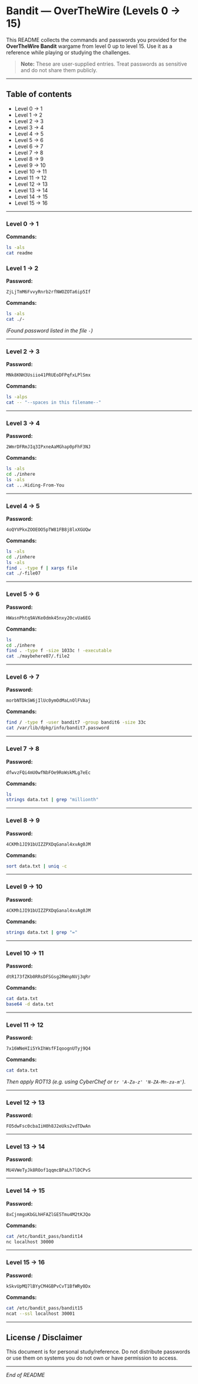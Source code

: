 # Bandit — OverTheWire (Levels 0 → 15)

This README collects the commands and passwords you provided for the **OverTheWire Bandit** wargame from level 0 up to level 15. Use it as a reference while playing or studying the challenges.

> **Note:** These are user-supplied entries. Treat passwords as sensitive and do not share them publicly.

---

## Table of contents

- Level 0 → 1
- Level 1 → 2
- Level 2 → 3
- Level 3 → 4
- Level 4 → 5
- Level 5 → 6
- Level 6 → 7
- Level 7 → 8
- Level 8 → 9
- Level 9 → 10
- Level 10 → 11
- Level 11 → 12
- Level 12 → 13
- Level 13 → 14
- Level 14 → 15
- Level 15 → 16

---

### Level 0 → 1

**Commands:**

```bash
ls -als
cat readme
```


### Level 1 → 2

**Password:**

```
ZjLjTmM6FvvyRnrb2rfNWOZOTa6ip5If
```

**Commands:**

```bash
ls -als
cat ./-
```

*(Found password listed in the file `-`)*

---

### Level 2 → 3

**Password:**

```
MNk8KNH3Usiio41PRUEoDFPqfxLPlSmx
```

**Commands:**

```bash
ls -alps
cat -- "--spaces in this filename--"
```

---

### Level 3 → 4

**Password:**

```
2WmrDFRmJIq3IPxneAaMGhap0pFhF3NJ
```

**Commands:**

```bash
ls -als
cd ./inhere
ls -als
cat ...Hiding-From-You
```

---

### Level 4 → 5

**Password:**

```
4oQYVPkxZOOEOO5pTW81FB8j8lxXGUQw
```

**Commands:**

```bash
ls -als
cd ./inhere
ls -als
find . -type f | xargs file
cat ./-file07
```

---

### Level 5 → 6

**Password:**

```
HWasnPhtq9AVKe0dmk45nxy20cvUa6EG
```

**Commands:**

```bash
ls
cd ./inhere
find . -type f -size 1033c ! -executable
cat ./maybehere07/.file2
```

---

### Level 6 → 7

**Password:**

```
morbNTDkSW6jIlUc0ymOdMaLnOlFVAaj
```

**Commands:**

```bash
find / -type f -user bandit7 -group bandit6 -size 33c
cat /var/lib/dpkg/info/bandit7.password
```

---

### Level 7 → 8

**Password:**

```
dfwvzFQi4mU0wfNbFOe9RoWskMLg7eEc
```

**Commands:**

```bash
ls
strings data.txt | grep "millionth"
```

---

### Level 8 → 9

**Password:**

```
4CKMh1JI91bUIZZPXDqGanal4xvAg0JM
```

**Commands:**

```bash
sort data.txt | uniq -c
```

---

### Level 9 → 10

**Password:**

```
4CKMh1JI91bUIZZPXDqGanal4xvAg0JM
```

**Commands:**

```bash
strings data.txt | grep "="
```

---

### Level 10 → 11

**Password:**

```
dtR173fZKb0RRsDFSGsg2RWnpNVj3qRr
```

**Commands:**

```bash
cat data.txt
base64 -d data.txt
```

---

### Level 11 → 12

**Password:**

```
7x16WNeHIi5YkIhWsfFIqoognUTyj9Q4
```

**Commands:**

```bash
cat data.txt
```

*Then apply ROT13 (e.g. using CyberChef or `tr 'A-Za-z' 'N-ZA-Mn-za-m'`).*

---

### Level 12 → 13

**Password:**

```
FO5dwFsc0cbaIiH0h8J2eUks2vdTDwAn
```

---

### Level 13 → 14

**Password:**

```
MU4VWeTyJk8ROof1qqmcBPaLh7lDCPvS
```

---

### Level 14 → 15

**Password:**

```
8xCjnmgoKbGLhHFAZlGE5Tmu4M2tKJQo
```

**Commands:**

```bash
cat /etc/bandit_pass/bandit14
nc localhost 30000
```

---

### Level 15 → 16

**Password:**

```
kSkvUpMQ7lBYyCM4GBPvCvT1BfWRy0Dx
```

**Commands:**

```bash
cat /etc/bandit_pass/bandit15
ncat --ssl localhost 30001
```

---

## License / Disclaimer

This document is for personal study/reference. Do not distribute passwords or use them on systems you do not own or have permission to access.

---

*End of README*

